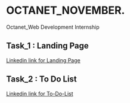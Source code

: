 # OCTANET_NOVEMBER.
Octanet_Web Development Internship

## Task_1 : Landing Page
  [Linkedin link for Landing Page](https://www.linkedin.com/posts/bibek-kr-maity-9805a5240_octanet-webdevelopment-html-activity-7128374166088523776-Mynz?utm_source=share&utm_medium=member_desktop)

## Task_2 : To Do List
  [Linkedin link for To-Do-List](https://www.linkedin.com/posts/bibek-kr-maity-9805a5240_webdevelopment-html-css-activity-7131150629032390656-cVqi?utm_source=share&utm_medium=member_desktop)
